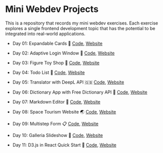 # Mini Webdev Projects

This is a repository that records my mini webdev exercises. Each exercise explores a single frontend development topic that has the potential to be integrated into real-world applications.

- Day 01: Expandable Cards :bookmark: [Code](./001_expandable_cards/), [Website](https://clickvisionstudio.github.io/001_expandable_cards/)
- Day 02: Adaptive Login Window :key: [Code](./002_adaptive_login_window/), [Website](https://clickvisionstudio.github.io/002_adaptive_login_window/)

- Day 03: Figure Toy Shop :gift: [Code](./003_toy_store/), [Website](https://clickvisionstudio.github.io/003_toy_shop/)

- Day 04: Todo List :memo: [Code](./004_todo_list/), [Website](https://clickvisionstudio.github.io/004_todo_list/)

- Day 05: Translator with DeepL API :uk: [Code](./005_translator_with_deeplAPI/), [Website](https://clickvisionstudio.github.io/005_translator/)

- Day 06: Dictionary App with Free Dictionary API :closed_book: [Code](./006_dictionary_app/), [Website](https://clickvisionstudio.github.io/responsive_dict_app/)

- Day 07: Markdown Editor :card_index: [Code](./007_markdown_editor/), [Website](https://clickvisionstudio.github.io/markdown-editor/)

- Day 08: Space Tourism Website :earth_asia: [Code](./008_space_tourism_website/), [Website](https://clickvisionstudio.github.io/space_tourism_website/#/home)

- Day 09: Multistep Form :clipboard: [Code](./009_multistep_form/), [Website](https://clickvisionstudio.github.io/multistep_form/#/your-info)

- Day 10: Galleria Slideshow :rice_scene: [Code](./010_galleria_slideshow/), [Website](https://clickvisionstudio.github.io/galleria_slideshow/)

- Day 11: D3.js in React Quick Start :rice_scene: [Code](./011_d3js_plot/), [Website](https://clickvisionstudio.github.io/d3js_plot/)